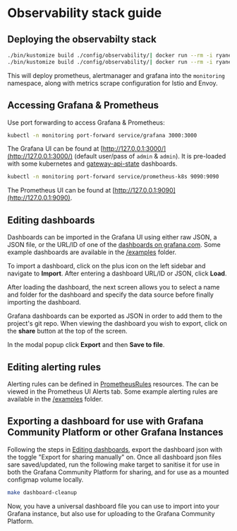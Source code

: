 # Observability stack guide

## Deploying the observabilty stack

```bash
./bin/kustomize build ./config/observability/| docker run --rm -i ryane/kfilt -i kind=CustomResourceDefinition | kubectl apply --server-side -f -
./bin/kustomize build ./config/observability/| docker run --rm -i ryane/kfilt -x kind=CustomResourceDefinition | kubectl apply -f -
```

This will deploy prometheus, alertmanager and grafana into the `monitoring` namespace,
along with metrics scrape configuration for Istio and Envoy.

## Accessing Grafana & Prometheus

Use port forwarding to access Grafana & Prometheus:

```bash
kubectl -n monitoring port-forward service/grafana 3000:3000
```

The Grafana UI can be found at [http://127.0.0.1:3000/](http://127.0.0.1:3000/) (default user/pass of `admin` & `admin`).
It is pre-loaded with some kubernetes and [gateway-api-state](https://github.com/Kuadrant/gateway-api-state-metrics) dashboards.

```bash
kubectl -n monitoring port-forward service/prometheus-k8s 9090:9090
```

The Prometheus UI can be found at [http://127.0.0.1:9090](http://127.0.0.1:9090).

## Editing dashboards

Dashboards can be imported in the Grafana UI using either raw JSON, a JSON file, or the URL/ID of one of the [dashboards on grafana.com](https://grafana.com/grafana/dashboards/).
Some example dashboards are available in the [/examples](/examples) folder.

To import a dashboard, click on the plus icon on the left sidebar and navigate to **Import**. After entering a dashboard URL/ID or JSON, click **Load**.

After loading the dashboard, the next screen allows you to select a name and folder for the dashboard and specify the data source before finally importing the dashboard.

Grafana dashboards can be exported as JSON in order to add them to the project's git repo.
When viewing the dashboard you wish to export, click on the **share** button at the top of the screen.

In the modal popup click **Export** and then **Save to file**.

## Editing alerting rules

Alerting rules can be defined in [PrometheusRules](https://github.com/prometheus-operator/prometheus-operator/blob/main/Documentation/user-guides/alerting.md#configuring-alertmanager-in-prometheus) resources.
The can be viewed in the Prometheus UI Alerts tab.
Some example alerting rules are available in the [/examples](/examples) folder.

## Exporting a dashboard for use with Grafana Community Platform or other Grafana Instances

Following the steps in [Editing dashboards](#editing-dashboards), export the dashboard json with the toggle "Export for sharing manually" on. Once all dashboard json files sare saved/updated, run the following make target to sanitise it for use in both the Grafana Community Platform for sharing, and for use as a mounted configmap volume locally.

```bash
make dashboard-cleanup
```

Now, you have a universal dashboard file you can use to import into your Grafana instance, but also use for uploading to the Grafana Community Platform.
